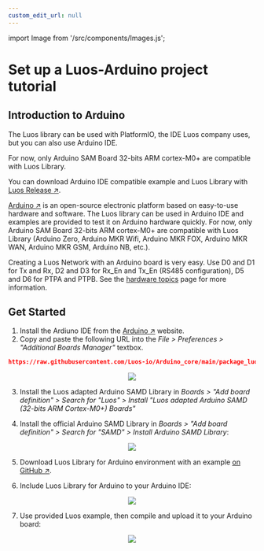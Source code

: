 ```yaml
---
custom_edit_url: null
---
```


import Image from '/src/components/Images.js';

# Set up a Luos-Arduino project tutorial

## Introduction to Arduino

The Luos library can be used with PlatformIO, the IDE Luos company uses, but you can also use Arduino IDE.

For now, only Arduino SAM Board 32-bits ARM cortex-M0+ are compatible with Luos Library.

You can download Arduino IDE compatible example and Luos Library with <a href="https://github.com/Luos-io/Luos/releases" target="_blank">Luos Release &#8599;</a>.

<a href="https://www.arduino.cc/" target="_blank">Arduino &#8599;</a> is an open-source electronic platform based on easy-to-use hardware and software. The Luos library can be used in Arduino IDE and examples are provided to test it on Arduino hardware quickly. For now, only Arduino SAM Board 32-bits ARM cortex-M0+ are compatible with Luos Library (Arduino Zero, Arduino MKR Wifi, Arduino MKR FOX, Arduino MKR WAN, Arduino MKR GSM, Arduino NB, etc.).

Creating a Luos Network with an Arduino board is very easy. Use D0 and D1 for Tx and Rx, D2 and D3 for Rx_En and Tx_En (RS485 configuration), D5 and D6 for PTPA and PTPB. See the [hardware topics](/docs/hardware-consideration/hardware-consideration) page for more information.

## Get Started

1.  Install the Ardiuno IDE from the <a href="https://www.arduino.cc/" target="_blank">Arduino &#8599;</a> website.
2.  Copy and paste the following URL into the _File > Preferences > "Additional Boards Manager"_ textbox.

```json
https://raw.githubusercontent.com/Luos-io/Arduino_core/main/package_luos_index.json
```

 <div align="center">
    <Image src="/img/arduino_board_luos_preferences.png" />
</div>

3.  Install the Luos adapted Arduino SAMD Library in _Boards > "Add board definition" > Search for "Luos" > Install "Luos adapted Arduino SAMD (32-bits ARM Cortex-M0+) Boards"_

4.  Install the official Arduino SAMD Library in _Boards > "Add board definition" > Search for "SAMD" > Install Arduino SAMD Library_:

 <div align="center">
    <Image src="/img/arduino_Luos_board.png" />
</div>

5.  Download Luos Library for Arduino environment with an example <a href="https://github.com/Luos-io/Luos/releases" target="_blank">on GitHub &#8599;</a>.

6.  Include Luos Library for Arduino to your Arduino IDE:

 <div align="center">
    <Image src="/img/arduino_include_library.png" />
</div>

7.  Use provided Luos example, then compile and upload it to your Arduino board:

 <div align="center">
    <Image src="/img/arduino_Luos_example.png" />
</div>
